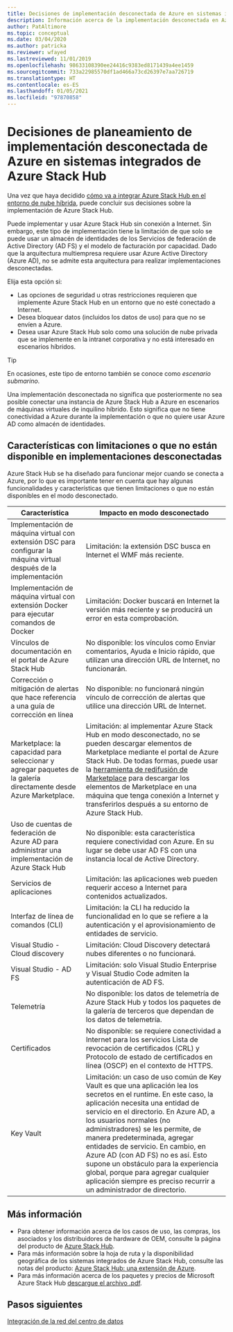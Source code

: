 ```yaml
---
title: Decisiones de implementación desconectada de Azure en sistemas integrados de Azure Stack Hub
description: Información acerca de la implementación desconectada en Azure de los sistemas integrados de Azure Stack Hub y las decisiones de planeamiento que se deben tener en cuenta.
author: PatAltimore
ms.topic: conceptual
ms.date: 03/04/2020
ms.author: patricka
ms.reviewer: wfayed
ms.lastreviewed: 11/01/2019
ms.openlocfilehash: 98633108390ee24416c9383ed8171439a4ee1459
ms.sourcegitcommit: 733a22985570df1ad466a73cd26397e7aa726719
ms.translationtype: HT
ms.contentlocale: es-ES
ms.lasthandoff: 01/05/2021
ms.locfileid: "97870858"
---
```

# <a name="azure-disconnected-deployment-planning-decisions-for-azure-stack-hub-integrated-systems"></a>Decisiones de planeamiento de implementación desconectada de Azure en sistemas integrados de Azure Stack Hub
Una vez que haya decidido [cómo va a integrar Azure Stack Hub en el entorno de nube híbrida](azure-stack-connection-models.md), puede concluir sus decisiones sobre la implementación de Azure Stack Hub.

Puede implementar y usar Azure Stack Hub sin conexión a Internet. Sin embargo, este tipo de implementación tiene la limitación de que solo se puede usar un almacén de identidades de los Servicios de federación de Active Directory (AD FS) y el modelo de facturación por capacidad. Dado que la arquitectura multiempresa requiere usar Azure Active Directory (Azure AD), no se admite esta arquitectura para realizar implementaciones desconectadas.

Elija esta opción si:
- Las opciones de seguridad u otras restricciones requieren que implemente Azure Stack Hub en un entorno que no esté conectado a Internet.
- Desea bloquear datos (incluidos los datos de uso) para que no se envíen a Azure.
- Desea usar Azure Stack Hub solo como una solución de nube privada que se implemente en la intranet corporativa y no está interesado en escenarios híbridos.

> [!TIP]
> En ocasiones, este tipo de entorno también se conoce como *escenario submarino*.

Una implementación desconectada no significa que posteriormente no sea posible conectar una instancia de Azure Stack Hub a Azure en escenarios de máquinas virtuales de inquilino híbrido. Esto significa que no tiene conectividad a Azure durante la implementación o que no quiere usar Azure AD como almacén de identidades.

## <a name="features-that-are-impaired-or-unavailable-in-disconnected-deployments"></a>Características con limitaciones o que no están disponible en implementaciones desconectadas 
Azure Stack Hub se ha diseñado para funcionar mejor cuando se conecta a Azure, por lo que es importante tener en cuenta que hay algunas funcionalidades y características que tienen limitaciones o que no están disponibles en el modo desconectado.

|Característica|Impacto en modo desconectado|
|-----|-----|
|Implementación de máquina virtual con extensión DSC para configurar la máquina virtual después de la implementación|Limitación: la extensión DSC busca en Internet el WMF más reciente.|
|Implementación de máquina virtual con extensión Docker para ejecutar comandos de Docker|Limitación: Docker buscará en Internet la versión más reciente y se producirá un error en esta comprobación.|
|Vínculos de documentación en el portal de Azure Stack Hub|No disponible: los vínculos como Enviar comentarios, Ayuda e Inicio rápido, que utilizan una dirección URL de Internet, no funcionarán.|
|Corrección o mitigación de alertas que hace referencia a una guía de corrección en línea|No disponible: no funcionará ningún vínculo de corrección de alertas que utilice una dirección URL de Internet.|
|Marketplace: la capacidad para seleccionar y agregar paquetes de la galería directamente desde Azure Marketplace.|Limitación: al implementar Azure Stack Hub en modo desconectado, no se pueden descargar elementos de Marketplace mediante el portal de Azure Stack Hub. De todas formas, puede usar la [herramienta de redifusión de Marketplace](azure-stack-download-azure-marketplace-item.md) para descargar los elementos de Marketplace en una máquina que tenga conexión a Internet y transferirlos después a su entorno de Azure Stack Hub.|
|Uso de cuentas de federación de Azure AD para administrar una implementación de Azure Stack Hub|No disponible: esta característica requiere conectividad con Azure. En su lugar se debe usar AD FS con una instancia local de Active Directory.|
|Servicios de aplicaciones|Limitación: las aplicaciones web pueden requerir acceso a Internet para contenidos actualizados.|
|Interfaz de línea de comandos (CLI)|Limitación: la CLI ha reducido la funcionalidad en lo que se refiere a la autenticación y el aprovisionamiento de entidades de servicio.|
|Visual Studio - Cloud discovery|Limitación: Cloud Discovery detectará nubes diferentes o no funcionará.|
|Visual Studio - AD FS|Limitación: solo Visual Studio Enterprise y Visual Studio Code admiten la autenticación de AD FS.
Telemetría|No disponible: los datos de telemetría de Azure Stack Hub y todos los paquetes de la galería de terceros que dependan de los datos de telemetría.|
|Certificados|No disponible: se requiere conectividad a Internet para los servicios Lista de revocación de certificados (CRL) y Protocolo de estado de certificados en línea (OSCP) en el contexto de HTTPS.|
|Key Vault|Limitación: un caso de uso común de Key Vault es que una aplicación lea los secretos en el runtime. En este caso, la aplicación necesita una entidad de servicio en el directorio. En Azure AD, a los usuarios normales (no administradores) se les permite, de manera predeterminada, agregar entidades de servicio. En cambio, en Azure AD (con AD FS) no es así. Esto supone un obstáculo para la experiencia global, porque para agregar cualquier aplicación siempre es preciso recurrir a un administrador de directorio.

## <a name="learn-more"></a>Más información
- Para obtener información acerca de los casos de uso, las compras, los asociados y los distribuidores de hardware de OEM, consulte la página del producto de [Azure Stack Hub](https://azure.microsoft.com/overview/azure-stack/).
- Para más información sobre la hoja de ruta y la disponibilidad geográfica de los sistemas integrados de Azure Stack Hub, consulte las notas del producto: [Azure Stack Hub: una extensión de Azure](https://azure.microsoft.com/resources/azure-stack-an-extension-of-azure/). 
- Para más información acerca de los paquetes y precios de Microsoft Azure Stack Hub [descargue el archivo .pdf](https://azure.microsoft.com/mediahandler/files/resourcefiles/5bc3f30c-cd57-4513-989e-056325eb95e1/Azure-Stack-packaging-and-pricing-datasheet.pdf). 

## <a name="next-steps"></a>Pasos siguientes
[Integración de la red del centro de datos](azure-stack-network.md)
